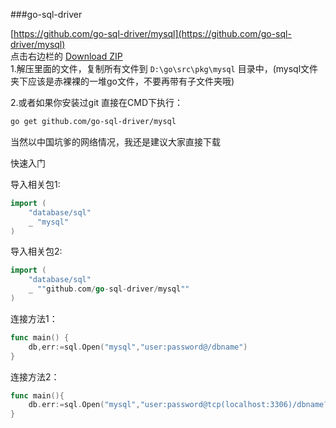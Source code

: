 ###go-sql-driver

[https://github.com/go-sql-driver/mysql](https://github.com/go-sql-driver/mysql)        
点击右边栏的 [Download ZIP](https://codeload.github.com/go-sql-driver/mysql/zip/master)           
1.解压里面的文件，复制所有文件到 `D:\go\src\pkg\mysql` 目录中，(mysql文件夹下应该是赤裸裸的一堆go文件，不要再带有子文件夹哦)         

2.或者如果你安装过git 直接在CMD下执行：         
```bash
go get github.com/go-sql-driver/mysql
```
当然以中国坑爹的网络情况，我还是建议大家直接下载

快速入门

导入相关包1:
```go
import (
	"database/sql"
	_ "mysql"
)
```
导入相关包2:
```go
import (
	"database/sql"
	_ ""github.com/go-sql-driver/mysql""
)
```
连接方法1：
```go
func main() {
	db,err:=sql.Open("mysql","user:password@/dbname")
}
```
连接方法2：
```go
func main(){
	db.err:=sql.Open("mysql","user:password@tcp(localhost:3306)/dbname?charset=utf8")
}
```
